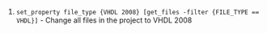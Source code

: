 1. `set_property file_type {VHDL 2008} [get_files -filter {FILE_TYPE == VHDL}]` - Change all files in the project to VHDL 2008
